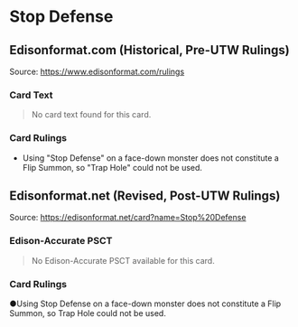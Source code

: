 # Stop Defense

## Edisonformat.com (Historical, Pre-UTW Rulings)

Source: https://www.edisonformat.com/rulings

### Card Text

> No card text found for this card.

### Card Rulings

*   Using "Stop Defense" on a face-down monster does not constitute a Flip Summon, so "Trap Hole" could not be used.

## Edisonformat.net (Revised, Post-UTW Rulings)

Source: https://edisonformat.net/card?name=Stop%20Defense

### Edison-Accurate PSCT

> No Edison-Accurate PSCT available for this card.

### Card Rulings

●Using Stop Defense on a face-down monster does not constitute a Flip Summon, so Trap Hole could not be used.
            